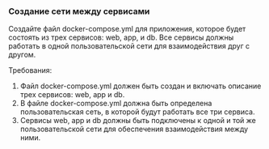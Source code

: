 
### Создание сети между сервисами

Создайте файл docker-compose.yml для приложения, которое будет состоять из трех сервисов: web, app, и db. Все сервисы должны работать в одной пользовательской сети для взаимодействия друг с другом.

Требования:
1. Файл docker-compose.yml должен быть создан и включать описание трех сервисов: web, app и db. 
2. В файле docker-compose.yml должна быть определена пользовательская сеть, в которой будут работать все три сервиса. 
3. Сервисы web, app и db должны быть подключены к одной и той же пользовательской сети для обеспечения взаимодействия между ними.